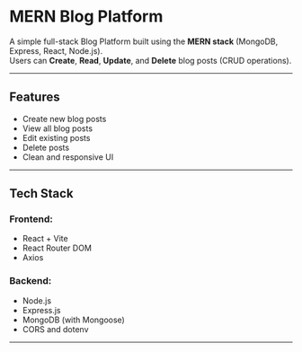 #  MERN Blog Platform

A simple full-stack Blog Platform built using the **MERN stack** (MongoDB, Express, React, Node.js).  
Users can **Create**, **Read**, **Update**, and **Delete** blog posts (CRUD operations).

---

##  Features

- Create new blog posts 
- View all blog posts 
- Edit existing posts 
- Delete posts 
- Clean and responsive UI

---

##  Tech Stack

### Frontend:
- React + Vite
- React Router DOM
- Axios

### Backend:
- Node.js
- Express.js
- MongoDB (with Mongoose)
- CORS and dotenv

---


